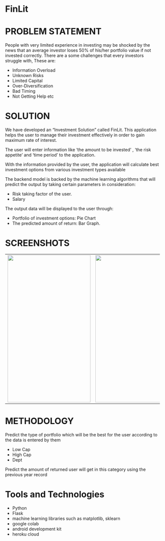 # FinLit

# PROBLEM STATEMENT

People with very limited experience in investing may be shocked by the news that an average investor loses 50% of his/her portfolio value if not invested correctly.
There are a some challenges that every investors struggle with, 
These are: 
* Information Overload
* Unknown Risks
* Limited Capital
* Over-Diversification
* Bad Timing
* Not Getting Help etc

# SOLUTION
We have developed an “Investment Solution” called FinLit. This application helps the user to manage their investment effectively in order to gain maximum rate of interest.

The user will enter information like ‘the amount to be invested’ , ‘the risk appetite’ and ‘time period’ to the application.

With the information provided by the user, the application will calculate best investment options from various investment types available

The backend model is backed by the machine learning algorithms that will predict the output by  taking certain parameters in consideration:
* Risk taking factor of the user.
* Salary

The output data will be displayed to the user through: 
* Portfolio of investment options: Pie Chart
* The  predicted amount of return: Bar Graph.

# SCREENSHOTS


<table>   
  <tr>
    <td><img src="https://github.com/sanchi0204/ZetaHacks/blob/main/Screenshots/splash.png" width=270 height=480></td>
    <td><img src="https://github.com/sanchi0204/ZetaHacks/blob/main/Screenshots/user.png" width=270 height=480></td>
    <td><img src="https://github.com/sanchi0204/ZetaHacks/blob/main/Screenshots/graph.png" width=270 height=480></td>
  </tr>
 </table>

# METHODOLOGY
Predict the type of portfolio which will be the best for the user according to the data is entered by them 
* Low Cap
* High Cap
* Dept 

Predict the amount of returned user will get in this category using the previous year record

# Tools and Technologies
* Python
* Flask
* machine learning libraries such as matplotlib, sklearn
* google colab
* android development kit
* heroku cloud



